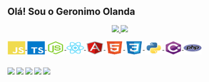## Olá! Sou o Geronimo Olanda
<div align="center">
  <a href="https://github.com/GeronimoOlanda">
  <img height="180em" src="https://github-readme-stats.vercel.app/api?username=GeronimoOlanda&show_icons=true&theme=dracula&include_all_commits=true&count_private=true"/>
  <img height="180em" src="https://github-readme-stats.vercel.app/api/top-langs/?username=GeronimoOlanda&layout=compact&langs_count=7&theme=dracula"/>
</div>
<div style="display: inline_block"><br>

  <img align="center" alt="Geh-Js" height="30" width="40" src="https://raw.githubusercontent.com/devicons/devicon/master/icons/javascript/javascript-plain.svg">
  <img align="center" alt="Geh-Ts" height="30" width="40" src="https://raw.githubusercontent.com/devicons/devicon/master/icons/typescript/typescript-plain.svg">
  <img align="center" alt="Geh-NODEJS" height="30" width="40" src="https://raw.githubusercontent.com/devicons/devicon/master/icons/nodejs/nodejs-original.svg">  
  <img align="center" alt="Geh-React" height="30" width="40" src="https://raw.githubusercontent.com/devicons/devicon/master/icons/react/react-original.svg">
  <img align="center" alt="Geh-Angular" height="30" width="40" src="https://raw.githubusercontent.com/devicons/devicon/master/icons/angularjs/angularjs-original.svg">
  <img align="center" alt="Geh-HTML" height="30" width="40" src="https://raw.githubusercontent.com/devicons/devicon/master/icons/html5/html5-original.svg">
  <img align="center" alt="Geh-CSS" height="30" width="40" src="https://raw.githubusercontent.com/devicons/devicon/master/icons/css3/css3-original.svg">
  <img align="center" alt="Geh-Python" height="30" width="40" src="https://raw.githubusercontent.com/devicons/devicon/master/icons/python/python-original.svg">
  <img align="center" alt="Geh-Csharp" height="30" width="40" src="https://raw.githubusercontent.com/devicons/devicon/master/icons/csharp/csharp-original.svg">
  <img align="center" alt="Geh-PHP" height="30" width="40" src="https://raw.githubusercontent.com/devicons/devicon/master/icons/php/php-original.svg">  
   
                                                                                                                                                                                                                                                                   
</div>
  
  ##
 
<div> 
 
  <a href="https://www.instagram.com/geronimoolanda98" target="_blank"><img src="https://img.shields.io/badge/-Instagram-%23E4405F?style=for-the-badge&logo=instagram&logoColor=white" target="_blank"></a>
 <a href="https://discord.gg/k77XRwqV" target="_blank"><img src="https://img.shields.io/badge/Discord-7289DA?style=for-the-badge&logo=discord&logoColor=white" target="_blank"></a> 
  <a href = "mailto:geronimo.olanda98@gmail.com"><img src="https://img.shields.io/badge/-Gmail-%23333?style=for-the-badge&logo=gmail&logoColor=white" target="_blank"></a>
  <a href="https://www.linkedin.com/in/geronimo-olanda-9a6a4313a/" target="_blank"><img src="https://img.shields.io/badge/-LinkedIn-%230077B5?style=for-the-badge&logo=linkedin&logoColor=white" target="_blank"></a> 
   <a href="https://www.freecodecamp.org/geronimoolanda" target="_blank"><img src="https://img.shields.io/badge/free%20code%20camp-27273D?style=for-the-badge&logo=freecodecamp&logoColor=white" target="_blank"></a> 
  
</div>






